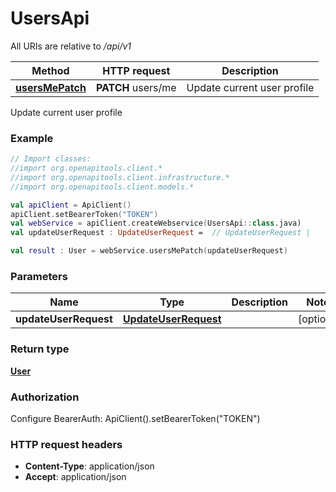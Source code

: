 # UsersApi

All URIs are relative to */api/v1*

| Method | HTTP request | Description |
| ------------- | ------------- | ------------- |
| [**usersMePatch**](UsersApi.md#usersMePatch) | **PATCH** users/me | Update current user profile |



Update current user profile

### Example
```kotlin
// Import classes:
//import org.openapitools.client.*
//import org.openapitools.client.infrastructure.*
//import org.openapitools.client.models.*

val apiClient = ApiClient()
apiClient.setBearerToken("TOKEN")
val webService = apiClient.createWebservice(UsersApi::class.java)
val updateUserRequest : UpdateUserRequest =  // UpdateUserRequest | 

val result : User = webService.usersMePatch(updateUserRequest)
```

### Parameters
| Name | Type | Description  | Notes |
| ------------- | ------------- | ------------- | ------------- |
| **updateUserRequest** | [**UpdateUserRequest**](UpdateUserRequest.md)|  | [optional] |

### Return type

[**User**](User.md)

### Authorization


Configure BearerAuth:
    ApiClient().setBearerToken("TOKEN")

### HTTP request headers

 - **Content-Type**: application/json
 - **Accept**: application/json

